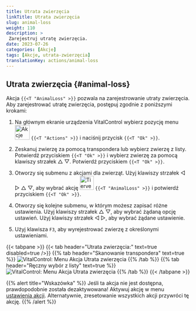 ```yaml
---
title: Utrata zwierzęcia
linkTitle: Utrata zwierzęcia
slug: animal-loss
weight: 110
description: >
 Zarejestruj utratę zwierzęcia.
date: 2023-07-26
categories: [Akcje]
tags: [Akcje, utrata-zwierzęcia]
translationKey: actions/animal-loss
---
```


## Utrata zwierzęcia {#animal-loss}

Akcja `{{<T "AnimalLoss" >}}` pozwala na zarejestrowanie utraty zwierzęcia. Aby zarejestrować utratę zwierzęcia, postępuj zgodnie z poniższymi krokami:

1. Na głównym ekranie urządzenia VitalControl wybierz pozycję menu &nbsp;<img src="/icons/actions.svg" width="40" align="bottom" alt="Akcje" /> `{{<T "Actions" >}}` i naciśnij przycisk `{{<T "Ok" >}}`.

2. Zeskanuj zwierzę za pomocą transpondera lub wybierz zwierzę z listy. Potwierdź przyciskiem `{{<T "Ok" >}}` i wybierz zwierzę za pomocą klawiszy strzałek △ ▽. Potwierdź przyciskiem `{{<T "Ok" >}}`.

3. Otworzy się submenu z akcjami dla zwierząt. Użyj klawiszy strzałek ◁ ▷ △ ▽, aby wybrać akcję <img src="/icons/actions/animal-loss.svg" width="38" align="bottom" alt="Tierverlust" /> `{{<T "AnimalLoss" >}}` i potwierdź przyciskiem `{{<T "Ok" >}}`.

4. Otworzy się kolejne submenu, w którym możesz zapisać różne ustawienia. Użyj klawiszy strzałek △ ▽, aby wybrać żądaną opcję ustawień. Użyj klawiszy strzałek ◁ ▷, aby wybrać żądane ustawienie.

5. Użyj klawisza `F3`, aby wyrejestrować zwierzę z określonymi ustawieniami.

{{< tabpane >}}
{{< tab header="Utrata zwierzęcia:" text=true disabled=true />}}
{{% tab header="Skanowanie transpondera" text=true %}}
![VitalControl: Menu Akcja Utrata zwierzęcia](../images/animalloss-scan.png "Zarejestruj utratę zwierzęcia")
{{% /tab %}}
{{% tab header="Ręczny wybór z listy" text=true %}}
![VitalControl: Menu Akcja Utrata zwierzęcia](../images/animalloss.png "Zarejestruj utratę zwierzęcia")
{{% /tab %}}
{{< /tabpane >}}

{{% alert title="Wskazówka" %}}
Jeśli ta akcja nie jest dostępna, prawdopodobnie została dezaktywowana! Aktywuj akcję w menu [ustawienia akcji](../setting/). Alternatywnie, zresetowanie wszystkich akcji przywróci tę akcję.
{{% /alert %}}
